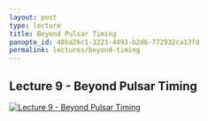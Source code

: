 ```yaml
--- 
layout: post
type: lecture
title: Beyond Pulsar Timing
panopto_id: 48ba26c1-3223-4493-b2d6-772932ca13fd
permalink: lectures/beyond-timing
---
```


## Lecture 9 - Beyond Pulsar Timing
[![Lecture 9 - Beyond Pulsar Timing](https://uva.hosted.panopto.com/Panopto/Services/FrameGrabber.svc/FrameRedirect?objectId=48ba26c1-3223-4493-b2d6-772932ca13fd&mode=Delivery)](https://uva.hosted.panopto.com/Panopto/Pages/Viewer.aspx?id=48ba26c1-3223-4493-b2d6-772932ca13fd)


